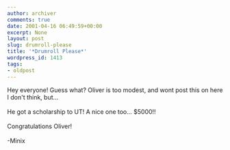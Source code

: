 ```yaml
---
author: archiver
comments: true
date: 2001-04-16 06:49:59+00:00
excerpt: None
layout: post
slug: drumroll-please
title: '*Drumroll Please*'
wordpress_id: 1413
tags:
- oldpost
---
```


Hey everyone!  Guess what?  Oliver is too modest, and wont post this on here I don't think, but...<br /><br />He got a scholarship to UT!  A nice one too... $5000!!<br /><br />Congratulations Oliver!<br /><br />-Minix